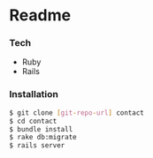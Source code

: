 # Readme

### Tech

* Ruby 
* Rails

### Installation

```sh
$ git clone [git-repo-url] contact
$ cd contact
$ bundle install
$ rake db:migrate
$ rails server
```